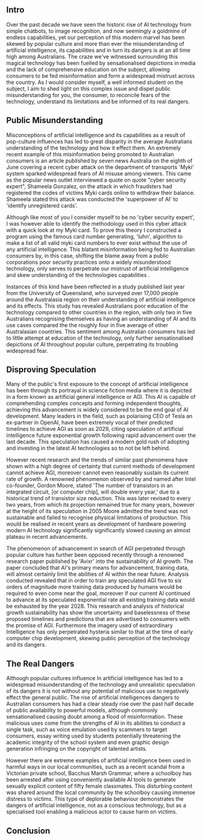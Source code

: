 ## Intro
Over the past decade we have seen the historic rise of AI technology from simple chatbots, to image recognition, and now seemingly a goldmine of endless capabilities, yet our perception of this modern marvel has been skewed by popular culture and more than ever the misunderstanding of artificial intelligence, its capabilities and in turn its dangers is at an all time high among Australians. The craze we've witnessed surrounding this magical technology has been fuelled by sensationalised depictions in media and the lack of comprehensive education on the subject, allowing consumers to be fed misinformation and form a widespread mistrust across the country. As I would consider myself, a well informed student on the subject, I aim to shed light on this complex issue and dispel public misunderstanding for you, the consumer, to reconcile fears of the technology, understand its limitations and be informed of its real dangers.

## Public Misunderstanding
Misconceptions of artificial intelligence and its capabilities as a result of pop-culture influences has led to great disparity in the average Australians understanding of the technology and how it effect them. An extremely recent example of this misinformation being promoted to Australian consumers is an article published by seven news Australia on the eighth of June covering a recent cyber attack on the department of transports 'Myki' system sparked widespread fears of AI misuse among viewers. This came as the popular news outlet interviewed a quote on quote "cyber security expert", Shameela Gonzalez, on the attack in which fraudsters had registered the codes of victims Myki cards online to withdraw their balance. Shameela stated this attack was conducted the 'superpower of AI' to 'identify unregistered cards'.

Although like most of you I consider myself to be no 'cyber security expert', I was however able to identify the methodology used in this cyber attack with a quick look at my Myki card. To prove this theory I constructed a program using the famous card number generating, 'luhn', algorithm to make a list of all valid myki card numbers to ever exist without the use of any artificial intelligence. This blatant misinformation being fed to Australian consumers by, in this case, shifting the blame away from a public corporations poor security practices onto a widely misunderstood technology, only serves to perpetrate our mistrust of artificial intelligence and skew understanding of the technologies capabilities .
 
Instances of this kind have been reflected in a study published last year from the University of Queensland, who surveyed over 17,000 people around the Australasia region on their understanding of artificial intelligence and its effects. This study has revealed Australians poor education of the technology compared to other countries in the region, with only two in five Australians recognising themselves as having an understanding of AI and its use cases compared the the roughly four in five average of other Australasian countries. This sentiment among Australian consumers has led to little attempt at education of the technology, only further sensationalised depictions of AI throughout popular culture, perpetrating its troubling widespread fear. 

## Disproving Speculation
Many of the public's first exposure to the concept of artificial intelligence has been through its portrayal in science fiction media where it is depicted in a form known as artificial general intelligence or AGI. This AI is capable of comprehending complex concepts and forming independent thoughts, achieving this advancement is widely considered to be the end goal of AI development. Many leaders in the field, such as polarising CEO of Tesla an ex-partner in OpenAI, have been extremely vocal of their predicted timelines to achieve AGI as soon as 2029, citing speculation of artificial intelligence future exponential growth following rapid advancement over the last decade. This speculation has caused a modern gold rush of adopting and investing in the latest AI technologies so to not be left behind.

However recent research and the trends of similar past phenomena have shown with a high degree of certainty that current methods of development cannot achieve AGI, moreover cannot even reasonably sustain its current rate of growth. A renowned phenomenon observed by and named after Intel co-founder, Gordon Moore, stated  'The number of transistors in an integrated circuit, \[or computer chip], will double every year,'  due to a historical trend of transistor size reduction. This was later revised to every two years, from which its projection remained true for many years, however at the height of its speculation in 2005 Moore admitted the trend was not sustainable and failed to recognise physical limitations of production. This would be realised in recent years as development of hardware powering modern AI technology significantly significantly slowed causing an almost plateau in recent advancements. 

The phenomenon of advancement in search of AGI perpetrated through popular culture has further been opposed recently through a renowned research paper published by 'Avixr' into the sustainability of AI growth. The paper concluded that AI's primary means for advancement, training data, will almost certainly limit the abilities of AI within the near future. Analysis conducted revealed that in order to train any speculated AGI five to six orders of magnitude more training data produced by humans would be required to even come near the goal, moreover if our current AI continued to advance at its speculated exponential rate all existing training data would be exhausted by the year 2028. This research and analysis of historical growth sustainability has show the uncertainty and baselessness of these proposed timelines and predictions that are advertised to consumers with the promise of AGI. Furthermore the imagery used of extraordinary Intelligence has only perpetrated hysteria similar to that at the time of early computer chip development, skewing public perception of the technology and its dangers.

## The Real Dangers
Although popular cultures influence In artificial intelligence has led to a widespread misunderstanding of the technology and unrealistic speculation of its dangers it is not without any potential of malicious use to negatively effect the general public. The rise of artificial intelligences dangers to Australian consumers has had a clear steady rise over the past half decade of public availability to powerful models, although commonly sensationalised causing doubt among a flood of misinformation. These malicious uses come from the strengths of AI in its abilities to conduct a single task, such as voice emulation used by scammers to target consumers, essay writing used by students potentially threatening the academic integrity of the school system and even graphic design generation infringing on the copyright of talented artists. 

However there are extreme examples of artificial intelligence been used in harmful ways in our local communities, such as a recent scandal from a Victorian private school, Bacchus Marsh Grammar, where a schoolboy has been arrested after using conveniently available AI tools to generate sexually explicit content of fifty female classmates. This disturbing content was shared around the local community by the schoolboy causing immense distress to victims. This type of deplorable behaviour demonstrates the dangers of artificial intelligence, not as a conscious technology, but as a specialised tool enabling a malicious actor to cause harm on victims.

## Conclusion

